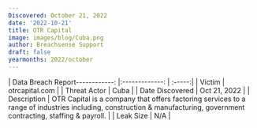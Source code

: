 ```yaml
---
Discovered: October 21, 2022
date: '2022-10-21'
title: OTR Capital
image: images/blog/Cuba.png
author: Breachsense Support
draft: false
yearmonths: 2022/october
---
```


| Data Breach Report------------:     |:-------------:    | :-----:|
| Victim      | otrcapital.com      | 
| Threat Actor      | Cuba      | 
| Date Discovered      | Oct 21, 2022      | 
| Description      | OTR Capital is a company that offers factoring services to a range of industries including, construction & manufacturing, government contracting, staffing & payroll.      | 
| Leak Size      | N/A      | 

